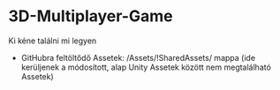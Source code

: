 # 3D-Multiplayer-Game
Ki kéne találni mi legyen
- GitHubra feltöltődő Assetek: /Assets/!SharedAssets/ mappa (ide kerüljenek a módosított, alap Unity Assetek között nem megtalálható Assetek)
